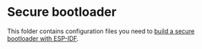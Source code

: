 # Secure bootloader
This folder contains configuration files you need to [build a secure bootloader with ESP-IDF](https://www.energietransitiewindesheim.nl/twomes-generic-esp-firmware/releasing/secure-boot-bootloader/).
